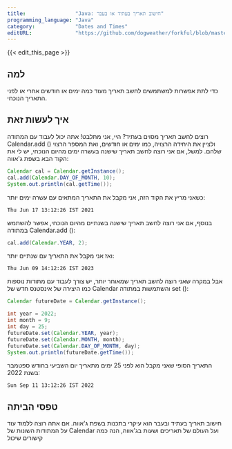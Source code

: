 ```yaml
---
title:                "Java: חישוב תאריך בעתיד או בעבר"
programming_language: "Java"
category:             "Dates and Times"
editURL:              "https://github.com/dogweather/forkful/blob/master/content/he/java/calculating-a-date-in-the-future-or-past.md"
---
```


{{< edit_this_page >}}

## למה

כדי לתת אפשרות למשתמשים לחשב תאריך מעוד כמה ימים או חודשים אחרי או לפני התאריך הנוכחי.

## איך לעשות זאת

רוצים לחשב תאריך מסוים בעתיד? היי, אני מתלבט! אתה יכול לעבוד עם המתודה Calendar.add () ולציין את היחידה הרצויה, כמו ימים או חודשים, ואת המספר הרצוי שלהם. למשל, אם אני רוצה לחשב תאריך שישנה בעשרה ימים מהיום הנוכחי, יש לי את הקוד הבא בשפת ג'אווה:
```java
Calendar cal = Calendar.getInstance();
cal.add(Calendar.DAY_OF_MONTH, 10);
System.out.println(cal.getTime());
```

כשאני מריץ את הקוד הזה, אני מקבל את התאריך המתאים עם עשרה ימים יותר:
```
Thu Jun 17 13:12:26 IST 2021
```

בנוסף, אם אני רוצה לחשב תאריך שישנה בשנתיים מהיום הנוכחי, אפשר להשתמש במתודה Calendar.add ():
```java
cal.add(Calendar.YEAR, 2);
```
ואז אני מקבל את התאריך עם שנתיים יותר:
```
Thu Jun 09 14:12:26 IST 2023
```

אבל במקרה שאני רוצה לחשב תאריך שמאוחר יותר, יש צורך לעבוד עם מתודות נוספות כמו היצירה של אינסטנס חדש של Calendar והשתמשות במתודה set ():
```java
Calendar futureDate = Calendar.getInstance();

int year = 2022;
int month = 9;
int day = 25;
futureDate.set(Calendar.YEAR, year);
futureDate.set(Calendar.MONTH, month);
futureDate.set(Calendar.DAY_OF_MONTH, day);
System.out.println(futureDate.getTime());
```

התאריך הסופי שאני מקבל הוא לפני 25 ימים מתאריך יום השביעי בחודש ספטמבר בשנת 2022:
```
Sun Sep 11 13:12:26 IST 2022
```

## טפסי הביתה

חישוב תאריך בעתיד ובעבר הוא עיקרי בתכנות בשפת ג'אווה. אם אתה רוצה ללמוד עוד על המתודות השונות של Calendar ועל העולם של תאריכים ושעות בג'אווה, הנה כמה קישורים שיכול
